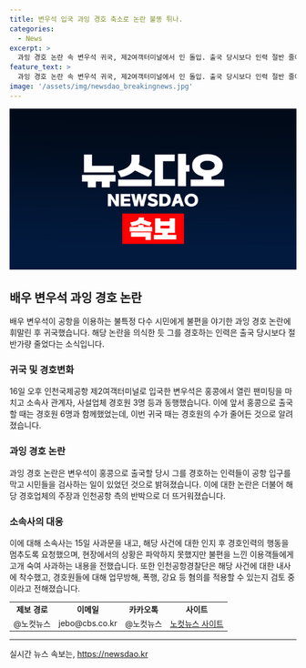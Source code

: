 ```yaml
---
title: 변우석 입국 과잉 경호 축소로 논란 불똥 튀나.
categories:
  - News
excerpt: >
  과잉 경호 논란 속 변우석 귀국, 제2여객터미널에서 인 돌입. 출국 당시보다 인력 절반 줄어들며 사과 의사 표명. 들불같은 논란에 휩싸인 소속사는 경호원의 불미스러운 행동에 대해 사과문 발표. 공항경비대와의 논쟁 속에 경찰은 경호원들에 대한 내사에 착수. ※노컷뉴스 제보 이메일 및 카카오톡제공. (150자)
feature_text: >
  과잉 경호 논란 속 변우석 귀국, 제2여객터미널에서 인 돌입. 출국 당시보다 인력 절반 줄어들며 사과 의사 표명. 들불같은 논란에 휩싸인 소속사는 경호원의 불미스러운 행동에 대해 사과문 발표. 공항경비대와의 논쟁 속에 경찰은 경호원들에 대한 내사에 착수. ※노컷뉴스 제보 이메일 및 카카오톡제공. (150자)
image: '/assets/img/newsdao_breakingnews.jpg'
---
```


<p><img src="/assets/img/newsdao_breakingnews.jpg" alt="cryptoinkorea 속보" /></p>

<h2 data-ke-size="size26">배우 변우석 과잉 경호 논란</h2>

<p data-ke-size="size16">배우 변우석이 공항을 이용하는 불특정 다수 시민에게 불편을 야기한 과잉 경호 논란에 휘말린 후 귀국했습니다. 해당 논란을 의식한 듯 그를 경호하는 인력은 출국 당시보다 절반가량 줄었다는 소식입니다.</p>

<h3>귀국 및 경호변화</h3>

<p data-ke-size="size16">16일 오후 인천국제공항 제2여객터미널로 입국한 변우석은 홍콩에서 열린 팬미팅을 마치고 소속사 관계자, 사설업체 경호원 3명 등과 동행했습니다. 이에 앞서 홍콩으로 출국할 때는 경호원 6명과 함께했었는데, 이번 귀국 때는 경호원의 수가 줄어든 것으로 알려졌습니다.</p>

<h3>과잉 경호 논란</h3>

<p data-ke-size="size16">과잉 경호 논란은 변우석이 홍콩으로 출국할 당시 그를 경호하는 인력들이 공항 입구를 막고 시민들을 검사하는 일이 있었던 것으로 밝혀졌습니다. 이에 대한 논란은 더불어 해당 경호업체의 주장과 인천공항 측의 반박으로 더 뜨거워졌습니다.</p>

<h3>소속사의 대응</h3>

<p data-ke-size="size16">이에 대해 소속사는 15일 사과문을 내고, 해당 사건에 대한 인지 후 경호인력의 행동을 멈추도록 요청했으며, 현장에서의 상황은 파악하지 못했지만 불편을 느낀 이용객들에게 고개 숙여 사과하는 내용을 전했습니다. 또한 인천공항경찰단은 해당 사건에 대한 내사에 착수했고, 경호원들에 대해 업무방해, 폭행, 강요 등 혐의를 적용할 수 있는지 검토 중이라고 전해졌습니다.</p>

<table>
    <tr>
        <td style="text-align: center; height: 17px;"><b>제보 경로</b></td>
        <td style="text-align: center; height: 17px;"><b>이메일</b></td>
        <td style="text-align: center; height: 17px;"><b>카카오톡</b></td>
        <td style="text-align: center; height: 17px;"><b>사이트</b></td>
    </tr>
    <tr>
        <td style="text-align: center; height: 17px;">@노컷뉴스</td>
        <td style="text-align: center; height: 17px;">jebo@cbs.co.kr</td>
        <td style="text-align: center; height: 17px;">@노컷뉴스</td>
        <td style="text-align: center; height: 17px;"><a href="https://url.kr/b71afn" target="_blank" rel="nofollow">노컷뉴스 사이트</a></td>
    </tr>
</table>

<p><hr></p>
실시간 뉴스 속보는, <a href="https://newsdao.kr" rel="dofollow">https://newsdao.kr</a>


